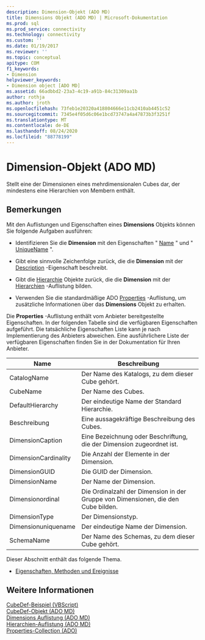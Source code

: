 ```yaml
---
description: Dimension-Objekt (ADO MD)
title: Dimensions Objekt (ADO MD) | Microsoft-Dokumentation
ms.prod: sql
ms.prod_service: connectivity
ms.technology: connectivity
ms.custom: ''
ms.date: 01/19/2017
ms.reviewer: ''
ms.topic: conceptual
apitype: COM
f1_keywords:
- Dimension
helpviewer_keywords:
- Dimension object [ADO MD]
ms.assetid: 66adbbd2-23a3-4c19-a91b-84c31309aa1b
author: rothja
ms.author: jroth
ms.openlocfilehash: 73feb1e20320a418804666e11cb2410ab4451c52
ms.sourcegitcommit: 7345e4f05d6c06e1bcd73747a4a47873b3f3251f
ms.translationtype: MT
ms.contentlocale: de-DE
ms.lasthandoff: 08/24/2020
ms.locfileid: "88778199"
---
```

# <a name="dimension-object-ado-md"></a>Dimension-Objekt (ADO MD)
Stellt eine der Dimensionen eines mehrdimensionalen Cubes dar, der mindestens eine Hierarchien von Membern enthält.  
  
## <a name="remarks"></a>Bemerkungen  
 Mit den Auflistungen und Eigenschaften eines **Dimensions** Objekts können Sie folgende Aufgaben ausführen:  
  
-   Identifizieren Sie die **Dimension** mit den Eigenschaften " [Name](./name-property-ado-md.md) " und " [UniqueName](./uniquename-property-ado-md.md) ".  
  
-   Gibt eine sinnvolle Zeichenfolge zurück, die die **Dimension** mit der [Description](./description-property-ado-md.md) -Eigenschaft beschreibt.  
  
-   Gibt die [Hierarchie](./hierarchy-object-ado-md.md) Objekte zurück, die die **Dimension** mit der [Hierarchien](./hierarchies-collection-ado-md.md) -Auflistung bilden.  
  
-   Verwenden Sie die standardmäßige ADO [Properties](../ado-api/properties-collection-ado.md) -Auflistung, um zusätzliche Informationen über das **Dimensions** Objekt zu erhalten.  
  
 Die **Properties** -Auflistung enthält vom Anbieter bereitgestellte Eigenschaften. In der folgenden Tabelle sind die verfügbaren Eigenschaften aufgeführt. Die tatsächliche Eigenschaften Liste kann je nach Implementierung des Anbieters abweichen. Eine ausführlichere Liste der verfügbaren Eigenschaften finden Sie in der Dokumentation für Ihren Anbieter.  
  
|Name|Beschreibung|  
|----------|-----------------|  
|CatalogName|Der Name des Katalogs, zu dem dieser Cube gehört.|  
|CubeName|Der Name des Cubes.|  
|DefaultHierarchy|Der eindeutige Name der Standard Hierarchie.|  
|Beschreibung|Eine aussagekräftige Beschreibung des Cubes.|  
|DimensionCaption|Eine Bezeichnung oder Beschriftung, die der Dimension zugeordnet ist.|  
|DimensionCardinality|Die Anzahl der Elemente in der Dimension.|  
|DimensionGUID|Die GUID der Dimension.|  
|DimensionName|Der Name der Dimension.|  
|Dimensionordinal|Die Ordinalzahl der Dimension in der Gruppe von Dimensionen, die den Cube bilden.|  
|DimensionType|Der Dimensionstyp.|  
|Dimensionuniquename|Der eindeutige Name der Dimension.|  
|SchemaName|Der Name des Schemas, zu dem dieser Cube gehört.|  
  
 Dieser Abschnitt enthält das folgende Thema.  
  
-   [Eigenschaften, Methoden und Ereignisse](./dimension-object-properties-methods-and-events.md)  
  
## <a name="see-also"></a>Weitere Informationen  
 [CubeDef-Beispiel (VBScript)](./cubedef-example-vbscript.md)   
 [CubeDef-Objekt (ADO MD)](./cubedef-object-ado-md.md)   
 [Dimensions Auflistung (ADO MD)](./dimensions-collection-ado-md.md)   
 [Hierarchien-Auflistung (ADO MD)](./hierarchies-collection-ado-md.md)   
 [Properties-Collection (ADO)](../ado-api/properties-collection-ado.md)